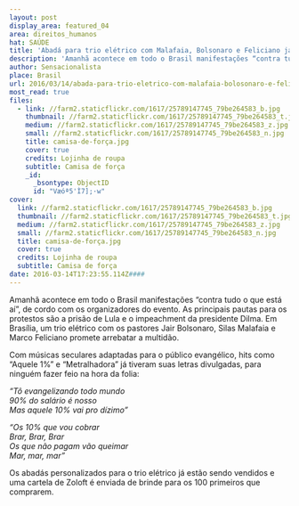 ```yaml
---
layout: post
display_area: featured_04
area: direitos_humanos
hat: SAÚDE
title: 'Abadá para trio elétrico com Malafaia, Bolsonaro e Feliciano já está à venda'
description: 'Amanhã acontece em todo o Brasil manifestações “contra tudo o que está aí”, de cordo com os organizadores do evento.'
author: Sensacionalista
place: Brasil
url: 2016/03/14/abada-para-trio-eletrico-com-malafaia-bolosonaro-e-feliciano-ja-esta-a-venda/
most_read: true
files:
  - link: //farm2.staticflickr.com/1617/25789147745_79be264583_b.jpg
    thumbnail: //farm2.staticflickr.com/1617/25789147745_79be264583_t.jpg
    medium: //farm2.staticflickr.com/1617/25789147745_79be264583_z.jpg
    small: //farm2.staticflickr.com/1617/25789147745_79be264583_n.jpg
    title: camisa-de-força.jpg
    cover: true
    credits: Lojinha de roupa
    subtitle: Camisa de força
    _id:
      _bsontype: ObjectID
      id: "Væóª5'Ì7];·w"
cover:
  link: //farm2.staticflickr.com/1617/25789147745_79be264583_b.jpg
  thumbnail: //farm2.staticflickr.com/1617/25789147745_79be264583_t.jpg
  medium: //farm2.staticflickr.com/1617/25789147745_79be264583_z.jpg
  small: //farm2.staticflickr.com/1617/25789147745_79be264583_n.jpg
  title: camisa-de-força.jpg
  cover: true
  credits: Lojinha de roupa
  subtitle: Camisa de força
date: 2016-03-14T17:23:55.114Z####
---
```

<p>Amanh&atilde; acontece em todo o Brasil manifesta&ccedil;&otilde;es &ldquo;contra tudo o que est&aacute; a&iacute;&rdquo;, de cordo com os organizadores do evento. As principais pautas para os protestos s&atilde;o a pris&atilde;o de Lula e o impeachment da presidente Dilma. Em Bras&iacute;lia, um trio el&eacute;trico com os pastores Jair Bolsonaro, Silas Malafaia e Marco Feliciano promete arrebatar a multid&atilde;o.</p>

<p>Com m&uacute;sicas seculares adaptadas para o p&uacute;blico evang&eacute;lico,&nbsp;hits como &ldquo;Aquele 1%&rdquo; e &ldquo;Metralhadora&rdquo; j&aacute; tiveram suas letras divulgadas, para ningu&eacute;m fazer feio na hora da folia:</p>

<p><em>&ldquo;T&ocirc; evangelizando&nbsp;todo mundo</em><br />
<em>90% do sal&aacute;rio &eacute; nosso</em><br />
<em>Mas aquele 10% vai pro d&iacute;zimo&rdquo;</em></p>

<p><em>&ldquo;Os 10% que vou cobrar</em><br />
<em>Brar, Brar, Brar</em><br />
<em>Os que n&atilde;o pagam v&atilde;o queimar</em><br />
<em>Mar, mar, mar&rdquo;</em></p>

<p>Os abad&aacute;s personalizados para o trio el&eacute;trico j&aacute; est&atilde;o sendo vendidos e uma cartela de Zoloft &eacute; enviada&nbsp;de brinde para os 100 primeiros que comprarem.</p>

